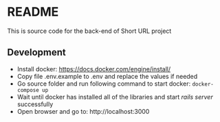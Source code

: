 # README

This is source code for the back-end of Short URL project

## Development

- Install docker: https://docs.docker.com/engine/install/
- Copy file .env.example to .env and replace the values if needed
- Go source folder and run following command to start docker: `docker-compose up`
- Wait until docker has installed all of the libraries and start _rails server_ successfully
- Open browser and go to: http://localhost:3000
